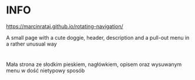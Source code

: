 # INFO
https://marcinrataj.github.io/rotating-navigation/

A small page with a cute doggie, header, description and a pull-out menu in a rather unusual way
#
Mała strona ze słodkim pieskiem, nagłówkiem, opisem oraz wysuwanym menu w dość nietypowy sposób 
